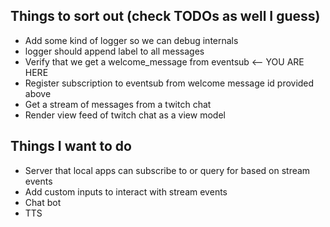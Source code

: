 ## Things to sort out (check TODOs as well I guess)

- Add some kind of logger so we can debug internals
- logger should append label to all messages
- Verify that we get a welcome_message from eventsub <-- YOU ARE HERE
- Register subscription to eventsub from welcome message id provided above
- Get a stream of messages from a twitch chat
- Render view feed of twitch chat as a view model

## Things I want to do

- Server that local apps can subscribe to or query for based on stream events
- Add custom inputs to interact with stream events
- Chat bot
- TTS
